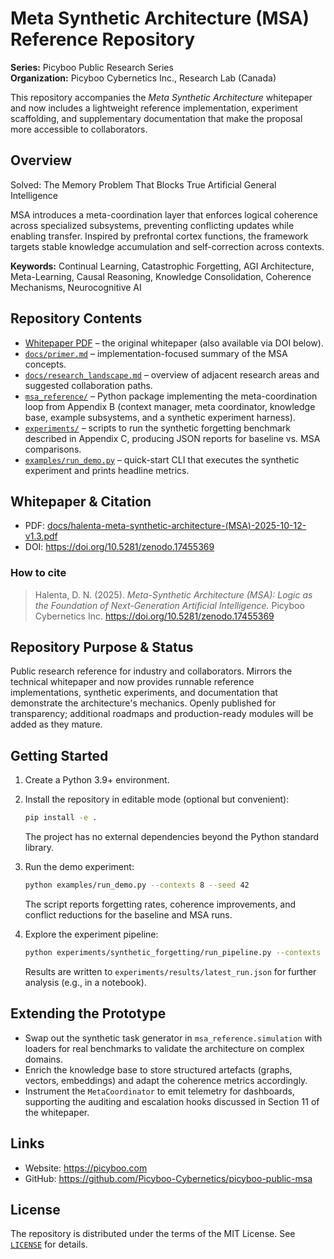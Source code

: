# Meta Synthetic Architecture (MSA) Reference Repository

**Series:** Picyboo Public Research Series  
**Organization:** Picyboo Cybernetics Inc., Research Lab (Canada)

This repository accompanies the *Meta Synthetic Architecture* whitepaper
and now includes a lightweight reference implementation, experiment
scaffolding, and supplementary documentation that make the proposal more
accessible to collaborators.

## Overview

Solved: The Memory Problem That Blocks True Artificial General Intelligence

MSA introduces a meta-coordination layer that enforces logical coherence
across specialized subsystems, preventing conflicting updates while
enabling transfer. Inspired by prefrontal cortex functions, the framework
targets stable knowledge accumulation and self-correction across
contexts.

**Keywords:** Continual Learning, Catastrophic Forgetting, AGI
Architecture, Meta-Learning, Causal Reasoning, Knowledge Consolidation,
Coherence Mechanisms, Neurocognitive AI

## Repository Contents

- [Whitepaper PDF][msa-pdf] – the original whitepaper (also available via DOI
  below).
- [`docs/primer.md`](docs/primer.md) – implementation-focused summary of the
  MSA concepts.
- [`docs/research_landscape.md`](docs/research_landscape.md) – overview of
  adjacent research areas and suggested collaboration paths.
- [`msa_reference/`](msa_reference/) – Python package implementing the
  meta-coordination loop from Appendix B (context manager, meta coordinator,
  knowledge base, example subsystems, and a synthetic experiment harness).
- [`experiments/`](experiments/) – scripts to run the synthetic forgetting
  benchmark described in Appendix C, producing JSON reports for baseline vs.
  MSA comparisons.
- [`examples/run_demo.py`](examples/run_demo.py) – quick-start CLI that
  executes the synthetic experiment and prints headline metrics.

## Whitepaper & Citation

- PDF: [docs/halenta-meta-synthetic-architecture-(MSA)-2025-10-12-v1.3.pdf][msa-pdf]
- DOI: <https://doi.org/10.5281/zenodo.17455369>

### How to cite

> Halenta, D. N. (2025). *Meta-Synthetic Architecture (MSA): Logic as the
> Foundation of Next-Generation Artificial Intelligence.* Picyboo
> Cybernetics Inc. <https://doi.org/10.5281/zenodo.17455369>

## Repository Purpose & Status

Public research reference for industry and collaborators. Mirrors the
technical whitepaper and now provides runnable reference implementations,
synthetic experiments, and documentation that demonstrate the
architecture's mechanics. Openly published for transparency; additional
roadmaps and production-ready modules will be added as they mature.

## Getting Started

1. Create a Python 3.9+ environment.
2. Install the repository in editable mode (optional but convenient):

   ```bash
   pip install -e .
   ```

   The project has no external dependencies beyond the Python standard library.

3. Run the demo experiment:

   ```bash
   python examples/run_demo.py --contexts 8 --seed 42
   ```

   The script reports forgetting rates, coherence improvements, and conflict
   reductions for the baseline and MSA runs.

4. Explore the experiment pipeline:

   ```bash
   python experiments/synthetic_forgetting/run_pipeline.py --contexts 8 --seed 42
   ```

   Results are written to `experiments/results/latest_run.json` for further
   analysis (e.g., in a notebook).

## Extending the Prototype

- Swap out the synthetic task generator in `msa_reference.simulation` with
  loaders for real benchmarks to validate the architecture on complex domains.
- Enrich the knowledge base to store structured artefacts (graphs, vectors,
  embeddings) and adapt the coherence metrics accordingly.
- Instrument the `MetaCoordinator` to emit telemetry for dashboards,
  supporting the auditing and escalation hooks discussed in Section 11 of the
  whitepaper.

## Links

- Website: <https://picyboo.com>
- GitHub: <https://github.com/Picyboo-Cybernetics/picyboo-public-msa>

[msa-pdf]: docs/halenta-meta-synthetic-architecture-(MSA)-2025-10-12-v1.3.pdf

## License

The repository is distributed under the terms of the MIT License.  See
[`LICENSE`](LICENSE) for details.
